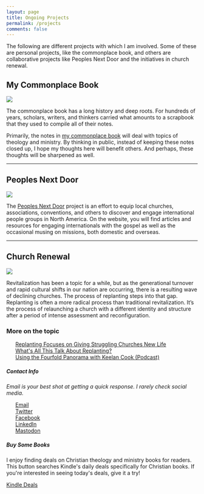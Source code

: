 ```yaml
---
layout: page
title: Ongoing Projects
permalink: /projects
comments: false
---
```



<div class="row justify-content-between">
<div class="col-md-8 pr-5">

<p>The following are different projects with which I am involved. Some of these are personal projects, like the commonplace book, and others are collaborative projects like Peoples Next Door and the initiatives in church renewal.</P>

<h2>My Commonplace Book</h2>

<img src="https://i.imgur.com/BzZOtqw.png">
<p></p>
<p>The commonplace book has a long history and deep roots. For hundreds of years, scholars, writers, and thinkers carried what amounts to a scrapbook that they used to compile all of their notes.</p>

<p>Primarily, the notes in <a target="_blank" href="https://keelan.wiki">my commonplace book</a> will deal with topics of theology and ministry. By thinking in public, instead of keeping these notes closed up, I hope my thoughts here will benefit others. And perhaps, these thoughts will be sharpened as well.</p>

<hr>

<h2>Peoples Next Door</h2>

<img src="https://i.imgur.com/qkWO4qa.png">
<br>
<p>The <a target="_blank" href="https://peoplesnextdoor.com">Peoples Next Door</a> project is an effort to equip local churches, associations, conventions, and others to discover and engage international people groups in North America. On the website, you will find articles and resources for engaging internationals with the gospel as well as the occasional musing on missions, both domestic and overseas.</p>

<hr>

<h2>Church Renewal</h2>

<img src="https://i.imgur.com/YmOtly9.png">
<br>
<p>Revitalization has been a topic for a while, but as the generational turnover and rapid cultural shifts in our nation are occurring, there is a resulting wave of declining churches. The process of replanting steps into that gap. Replanting is often a more radical process than traditional revitalization. It’s the process of relaunching a church with a different identity and structure after a period of intense assessment and reconfiguration.</p>

<h3>More on the topic</h3>
<ul style="list-style-type:none;">
  <li><a target="_blank" href="https://www.baptiststandard.com/news/texas/replanting-focuses-on-giving-struggling-churches-new-life/">Replanting Focuses on Giving Struggling Churches New Life</a></li>
  <li><a target="_blank" href="https://www.ubahouston.org/blog/2019/1/10/what-is-all-this-talk-about-replanting">What's All This Talk About Replanting?</a></li>
  <li><a target="_blank" href="https://replantbootcamp.com/podcast/ep23/">Using the Fourfold Panorama with Keelan Cook (Podcast)</a></li>
</ul>

</div>

<div class="col-md-4">

<div class="sticky-top sticky-top-75">
<h5>Contact Info</h5>
<i>Email is your best shot at getting a quick response. I rarely check social media.</i>

<ul style="list-style-type:none;">
  <li><a rel="me" target="_blank" href="mailto:kcook@sebts.edu"><i class="fa fa-envelope"></i> Email</a></li>
  <li><a rel="me" target="_blank" href="https://twitter.com/keelancook"><i class="fab fa-twitter"></i> Twitter</a></li>
  <li><a rel="me" target="_blank" href="https://facebook.com/keelancook"><i class="fab fa-facebook"></i> Facebook</a></li>
  <li><a rel="me" target="_blank" href="https://linkedin.com/in/keelancook"><i class="fab fa-linkedin"></i> LinkedIn</a></li>
  <li><a rel="me" target="_blank" href="https://mastodon.social/@keelan"><i class="fab fa-mastodon"></i> Mastodon</a></li>
</ul>

<h5>Buy Some Books</h5>
<p>I enjoy finding deals on Christian theology and ministry books for readers. This button searches Kindle's daily deals specifically for Christian books. If you're interested in seeing today's deals, give it a try!</p>

<a target="_blank" href="https://amzn.to/48f1wpo" class="btn btn-warning">Kindle Deals</a> 
</div>
</div>
</div>